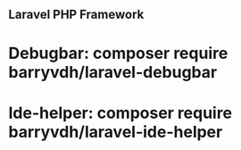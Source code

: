 ## Laravel PHP Framework

# Debugbar: composer require barryvdh/laravel-debugbar
# Ide-helper: composer require barryvdh/laravel-ide-helper
